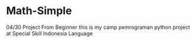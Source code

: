 # Math-Simple
04/30 Project From Beginner
this is my camp pemrograman python project at Special Skill 
Indonesia Language 
